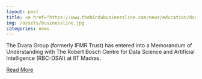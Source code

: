 ```yaml
---
layout: post
title: <a href="https://www.thehindubusinessline.com/news/education/dvara-robert-bosch-sign-mou-for-data-science-at-iit-madras/article25037200.ece">Dvara, Robert Bosch sign MoU for data science at IIT Madras </a>
img: /assets/businessline.jpg
categories: news
---
```


The Dvara Group (formerly IFMR Trust) has entered into a Memorandum of Understanding with The Robert Bosch Centre for Data Science and Artificial Intelligence (RBC-DSAI) at IIT Madras.
<p><a href="https://www.thehindubusinessline.com/news/education/dvara-robert-bosch-sign-mou-for-data-science-at-iit-madras/article25037200.ece">Read More</a></p>
